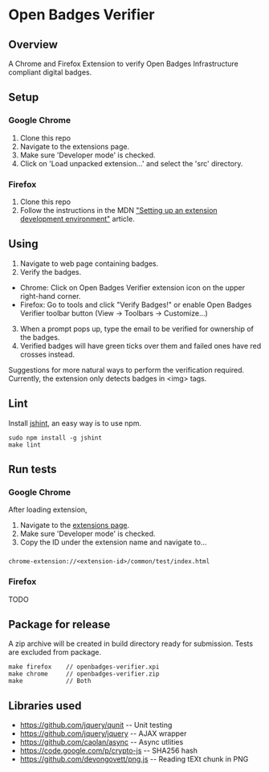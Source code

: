 # Open Badges Verifier

## Overview

A Chrome and Firefox Extension to verify Open Badges Infrastructure compliant digital badges.


## Setup

### Google Chrome

1. Clone this repo
2. Navigate to the extensions page.
3. Make sure 'Developer mode' is checked.
4. Click on 'Load unpacked extension...' and select the 'src' directory.

### Firefox

1. Clone this repo
2. Follow the instructions in the MDN ["Setting up an extension development environment"](https://developer.mozilla.org/en/Setting_up_extension_development_environment) article.


## Using

1. Navigate to web page containing badges.
2. Verify the badges.
  * Chrome: Click on Open Badges Verifier extension icon on the upper right-hand corner.
  * Firefox: Go to tools and click "Verify Badges!" or enable Open Badges Verifier toolbar button (View -> Toolbars -> Customize...)
3. When a prompt pops up, type the email to be verified for ownership of the badges.
4. Verified badges will have green ticks over them and failed ones have red crosses instead.

Suggestions for more natural ways to perform the verification required.
Currently, the extension only detects badges in \<img> tags.


## Lint

Install [jshint](http://www.jshint.com), an easy way is to use npm.

    sudo npm install -g jshint
    make lint


## Run tests

### Google Chrome

After loading extension,

1. Navigate to the [extensions page](chrome://extensions).
2. Make sure 'Developer mode' is checked.
3. Copy the ID under the extension name and navigate to...

###
    chrome-extension://<extension-id>/common/test/index.html

### Firefox

TODO

## Package for release

A zip archive will be created in build directory ready for submission. Tests are excluded from package.

    make firefox    // openbadges-verifier.xpi
    make chrome     // openbadges-verifier.zip
    make            // Both

## Libraries used
* https://github.com/jquery/qunit -- Unit testing
* https://github.com/jquery/jquery -- AJAX wrapper
* https://github.com/caolan/async -- Async utlities
* https://code.google.com/p/crypto-js -- SHA256 hash
* https://github.com/devongovett/png.js -- Reading tEXt chunk in PNG
